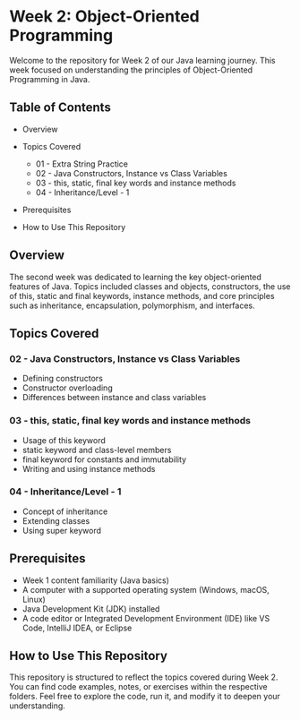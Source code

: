 # Week 2: Object-Oriented Programming

Welcome to the repository for Week 2 of our Java learning journey. This week focused on
understanding the principles of Object-Oriented Programming in Java.

## Table of Contents
- Overview
- Topics Covered
  - 01 - Extra String Practice
  - 02 - Java Constructors, Instance vs Class Variables
  - 03 - this, static, final key words and instance methods
  - 04 - Inheritance/Level - 1
  
  
- Prerequisites
- How to Use This Repository

## Overview

The second week was dedicated to learning the key object-oriented features of Java. Topics included classes and objects, constructors, the use of this, static and final keywords, instance methods, and core principles such as inheritance, encapsulation, polymorphism, and interfaces.

## Topics Covered

 ### 02 - Java Constructors, Instance vs Class Variables
- Defining constructors
- Constructor overloading
- Differences between instance and class variables

### 03 - this, static, final key words and instance methods
- Usage of this keyword
- static keyword and class-level members
- final keyword for constants and immutability
- Writing and using instance methods

### 04 - Inheritance/Level - 1
- Concept of inheritance
- Extending classes
- Using super keyword


## Prerequisites
- Week 1 content familiarity (Java basics)
- A computer with a supported operating system (Windows, macOS, Linux)
- Java Development Kit (JDK) installed
- A code editor or Integrated Development Environment (IDE) like VS Code, IntelliJ IDEA, or Eclipse

## How to Use This Repository

This repository is structured to reflect the topics covered during Week 2. You can find code examples, notes, or exercises within the respective folders. Feel free to explore the code, run it, and modify it to deepen your understanding.
